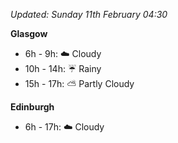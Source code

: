 *Updated: Sunday 11th February 04:30*

**Glasgow**

* 6h - 9h: :cloud: Cloudy
* 10h - 14h: :umbrella: Rainy
* 15h - 17h: :partly_sunny: Partly Cloudy

**Edinburgh**

* 6h - 17h: :cloud: Cloudy
